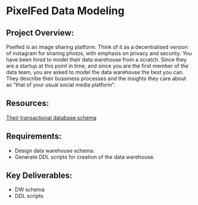 # PixelFed Data Modeling
## Project Overview:
Pxelfed is an image sharing platform. Think of it as a decentralised version of instagram for sharing photos, with emphasis on privacy and security. You have been hired to model their data warehouse from a scratch. Since they are a startup at this point in time, and since you are the first member of the data team, you are asked to model the data warehouse the best you can. They describe their bussiness processes and the insights they care about as "that of your usual social media platform".

## Resources:
[Their transactional database schema](https://drawsql.app/templates/pixelfed)

## Requirements:
-	Design data warehouse schema.
-	Generate DDL scripts for creation of the data warehouse.
    
## Key Deliverables:
-	DW schema
-	DDL scripts
